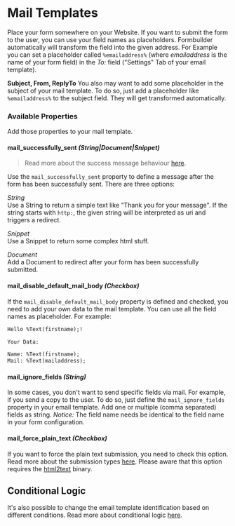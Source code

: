 # Mail Templates

Place your form somewhere on your Website.
If you want to submit the form to the user, you can use your field names as placeholders. Formbuilder automatically will transform the field into the given address.
For Example you can set a placeholder called `%emailaddress%` (where *emailaddress* is the name of your form field) in the *To:* field ("Settings" Tab of your email template).

**Subject, From, ReplyTo**
You also may want to add some placeholder in the subject of your mail template.
To do so, just add a placeholder like `%emailaddress%` to the subject field. They will get transformed automatically.

### Available Properties
Add those properties to your mail template.

#### mail_successfully_sent *(String|Document|Snippet)*

> Read more about the success message behaviour [here](11_SuccessMessage.md).

Use the `mail_successfully_sent` property to define a message after the form has been successfully sent.
There are three options:

*String*  
Use a String to return a simple text like "Thank you for your message".
If the string starts with `http:`, the given string will be interpreted as uri and triggers a redirect.

*Snippet*  
Use a Snippet to return some complex html stuff.

*Document*  
Add a Document to redirect after your form has been successfully submitted.

#### mail_disable_default_mail_body *(Checkbox)*
If the `mail_disable_default_mail_body` property is defined and checked, you need to add your own data to the mail template.
You can use all the field names as placeholder. For example:

```html
Hello %Text(firstname);!

Your Data:

Name: %Text(firstname);
Mail: %Text(mailaddress);
```

#### mail_ignore_fields *(String)*
In some cases, you don't want to send specific fields via mail. For example, if you send a copy to the user.
To do so, just define the `mail_ignore_fields` property in your email template. Add one or multiple (comma separated) fields as string.
*Notice:* The field name needs be identical to the field name in your form configuration.

#### mail_force_plain_text *(Checkbox)*
If you want to force the plain text submission, you need to check this option. Read more about the submission types [here](./12_MailSubmissionTypes.md).
Please aware that this option requires the [html2text](http://www.mbayer.de/html2text/index.shtml) binary.

## Conditional Logic
It's also possible to change the email template identification based on different conditions. 
Read more about conditional logic [here](81_ConditionalLogic.md).